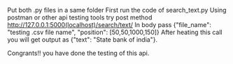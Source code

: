 Put both .py files in a same folder
First run the code of search_text.py
Using postman or other api testing tools try post method http://127.0.0.1:5000(localhost)/search/text/
In body pass {"file_name": "testing .csv file name", "position": [50,50,1000,150]}
After heating this call you will get output as {"text": "State bank of  india"}.

Congrants!! you have done the testing of this api.
